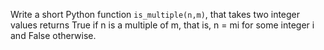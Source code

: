 Write a short Python function `is_multiple(n,m)`, that takes two integer values
returns True if n is a multiple of m, that is, n = mi for some integer i and False otherwise.
